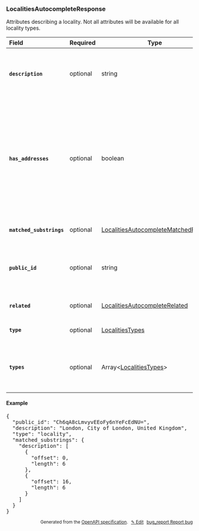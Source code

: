 <!--- This is a generated file, do not edit! -->
<!--- [START woosmap_http_schema_localitiesautocompleteresponse] -->
<h3 class="schema-object" id="LocalitiesAutocompleteResponse">LocalitiesAutocompleteResponse</h3>

Attributes describing a locality. Not all attributes will be available for all locality types.

| Field                                                                                                                                         | Required | Type                                                                                                              | Description                                                                                                                                                                                                                                                                                                                                                                                                                                                                                                                                                                                                                     |
| :-------------------------------------------------------------------------------------------------------------------------------------------- | -------- | ----------------------------------------------------------------------------------------------------------------- | ------------------------------------------------------------------------------------------------------------------------------------------------------------------------------------------------------------------------------------------------------------------------------------------------------------------------------------------------------------------------------------------------------------------------------------------------------------------------------------------------------------------------------------------------------------------------------------------------------------------------------- |
| <h4 id="LocalitiesAutocompleteResponse-description" class="add-link schema-object-property-key"><code>description</code></h4>                 | optional | string                                                                                                            | <div class="nonref-property-description"><p>Concatenation of <code>name</code>, <code>admin_1</code>, <code>admin_0</code> to be used as suggestion in drop down list if needed. The description can vary depending on the type requested.</p></div>                                                                                                                                                                                                                                                                                                                                                                            |
| <h4 id="LocalitiesAutocompleteResponse-has_addresses" class="add-link schema-object-property-key"><code>has_addresses</code></h4>             | optional | boolean                                                                                                           | <div class="nonref-property-description"><p>On the specific territory of United Kingdom, Localities autocomplete request can return the additional attribute <code>has_addresses</code> for a postal code, which indicates if a postal code bears addresses. When <code>has_addresses</code> is <code>true</code>, it is possible to display a list of the available addresses by requesting <code>details</code> with the Localities <code>public_id</code>. To get the details of an address you will need to request again <code>/details</code> endpoint passing in the dedicated address <code>public_id</code>.</p></div> |
| <h4 id="LocalitiesAutocompleteResponse-matched_substrings" class="add-link schema-object-property-key"><code>matched_substrings</code></h4>   | optional | [LocalitiesAutocompleteMatchedFields](#LocalitiesAutocompleteMatchedFields "LocalitiesAutocompleteMatchedFields") | See [LocalitiesAutocompleteMatchedFields](#LocalitiesAutocompleteMatchedFields "LocalitiesAutocompleteMatchedFields") for more information.                                                                                                                                                                                                                                                                                                                                                                                                                                                                                     |
| <h4 id="LocalitiesAutocompleteResponse-public_id" class="add-link schema-object-property-key"><code>public_id</code></h4>                     | optional | string                                                                                                            | <div class="nonref-property-description"><p>Contains a unique ID for each suggestion. Please use this ID if you need to give us feedbacks on results. This ID is also required to perform Localities Details request.</p></div>                                                                                                                                                                                                                                                                                                                                                                                                 |
| <h4 id="LocalitiesAutocompleteResponse-related" class="add-link schema-object-property-key"><code>related</code></h4>                         | optional | [LocalitiesAutocompleteRelated](#LocalitiesAutocompleteRelated "LocalitiesAutocompleteRelated")                   | See [LocalitiesAutocompleteRelated](#LocalitiesAutocompleteRelated "LocalitiesAutocompleteRelated") for more information.                                                                                                                                                                                                                                                                                                                                                                                                                                                                                                       |
| <h4 id="LocalitiesAutocompleteResponse-type" class="add-link schema-object-property-key deprecated-item hide-from-toc"><code>type</code></h4> | optional | [LocalitiesTypes](#LocalitiesTypes "LocalitiesTypes")                                                             | See [LocalitiesTypes](#LocalitiesTypes "LocalitiesTypes") for more information.                                                                                                                                                                                                                                                                                                                                                                                                                                                                                                                                                 |
| <h4 id="LocalitiesAutocompleteResponse-types" class="add-link schema-object-property-key"><code>types</code></h4>                             | optional | Array&lt;[LocalitiesTypes](#LocalitiesTypes "LocalitiesTypes")&gt;                                                | <div class="ref-property-description"><p>An array containing the types of the result</p><p>See <a href="#LocalitiesTypes">LocalitiesTypes</a> for more information.</div>                                                                                                                                                                                                                                                                                                                                                                                                                                                       |

<h4 class="schema-object-example" id="LocalitiesAutocompleteResponse-example">Example</h4>

<pre class="notranslate lang-json prettyprint">{
  "public_id": "Ch6qA8cLmvyvEEoFy6nYeFcEdNU=",
  "description": "London, City of London, United Kingdom",
  "type": "locality",
  "matched_substrings": {
    "description": [
      {
        "offset": 0,
        "length": 6
      },
      {
        "offset": 16,
        "length": 6
      }
    ]
  }
}</pre>

<p style="text-align: right; font-size: smaller;">Generated from the <a data-label="openapi-github" href="https://github.com/woosmap/openapi-specification" title="Woosmap OpenAPI Specification" class="external">OpenAPI specification</a>.
<a data-label="openapi-github-woosmap-http-schema-localitiesautocompleteresponse" data-action="edit" style="margin-left: 5px;" href="https://github.com/woosmap/openapi-specification/blob/main/specification/schemas/LocalitiesAutocompleteResponse.yml" title="Edit on GitHub">✎ Edit</a>
<a data-label="openapi-github-woosmap-http-schema-localitiesautocompleteresponse" data-action="bug" style="margin-left: 5px;" href="https://github.com/woosmap/openapi-specification/issues/new?assignees=&labels=type%3A+bug%2C+triage+me&template=bug_report.md&title=[schemas] Bug - LocalitiesAutocompleteResponse" title="File bug for schemas on GitHub"><span class="material-icons">bug_report</span> Report bug</a>
</p>

<!--- [END woosmap_http_schema_localitiesautocompleteresponse] -->
